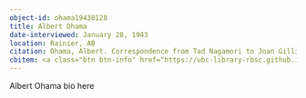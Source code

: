 ```yaml
---
object-id: ohama19430128
title: Albert Ohama
date-interviewed: January 28, 1943
location: Rainier, AB
citation: Ohama, Albert. Correspondence from Tad Nagamori to Joan Gillis. 28 January 1942. RBSC-ARC-1786-01-38. Joan Gillis fonds. University of British Columbia Library Rare Books and Special Collections, Vancouver, Canada.
cbitem: <a class="btn btn-info" href="https://ubc-library-rbsc.github.io/gillis-2021/item.html?id=gillis020">View Item</a>
---
```


Albert Ohama bio here
